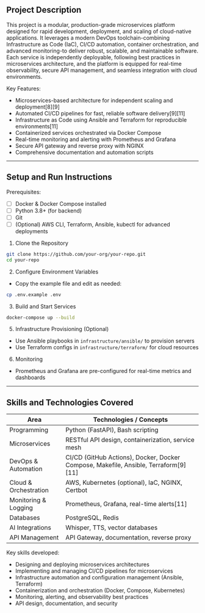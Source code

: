 ## Project Description

This project is a modular, production-grade microservices platform designed for rapid development, deployment, and scaling of cloud-native applications. It leverages a modern DevOps toolchain-combining Infrastructure as Code (IaC), CI/CD automation, container orchestration, and advanced monitoring-to deliver robust, scalable, and maintainable software. Each service is independently deployable, following best practices in microservices architecture, and the platform is equipped for real-time observability, secure API management, and seamless integration with cloud environments.

Key Features:

- Microservices-based architecture for independent scaling and deployment[8][9]
- Automated CI/CD pipelines for fast, reliable software delivery[9][11]
- Infrastructure as Code using Ansible and Terraform for reproducible environments[11]
- Containerized services orchestrated via Docker Compose
- Real-time monitoring and alerting with Prometheus and Grafana
- Secure API gateway and reverse proxy with NGINX
- Comprehensive documentation and automation scripts

---

## Setup and Run Instructions

Prerequisites:

- [ ] Docker & Docker Compose installed
- [ ] Python 3.8+ (for backend)
- [ ] Git
- [ ] (Optional) AWS CLI, Terraform, Ansible, kubectl for advanced deployments

1. Clone the Repository

```sh
git clone https://github.com/your-org/your-repo.git
cd your-repo
```

2. Configure Environment Variables

- Copy the example file and edit as needed:

```sh
cp .env.example .env
```

3. Build and Start Services

```sh
docker-compose up --build
```

5. Infrastructure Provisioning (Optional)

- Use Ansible playbooks in `infrastructure/ansible/` to provision servers
- Use Terraform configs in `infrastructure/terraform/` for cloud resources

6. Monitoring

- Prometheus and Grafana are pre-configured for real-time metrics and dashboards

---

## Skills and Technologies Covered

| Area                  | Technologies / Concepts                                                             |
| --------------------- | ----------------------------------------------------------------------------------- |
| Programming           | Python (FastAPI), Bash scripting                                                    |
| Microservices         | RESTful API design, containerization, service mesh                                  |
| DevOps & Automation   | CI/CD (GitHub Actions), Docker, Docker Compose, Makefile, Ansible, Terraform[9][11] |
| Cloud & Orchestration | AWS, Kubernetes (optional), IaC, NGINX, Certbot                                     |
| Monitoring & Logging  | Prometheus, Grafana, real-time alerts[11]                                           |
| Databases             | PostgreSQL, Redis                                                                   |
| AI Integrations       | Whisper, TTS, vector databases                                                      |
| API Management        | API Gateway, documentation, reverse proxy                                           |

Key skills developed:

- Designing and deploying microservices architectures
- Implementing and managing CI/CD pipelines for microservices
- Infrastructure automation and configuration management (Ansible, Terraform)
- Containerization and orchestration (Docker, Compose, Kubernetes)
- Monitoring, alerting, and observability best practices
- API design, documentation, and security
